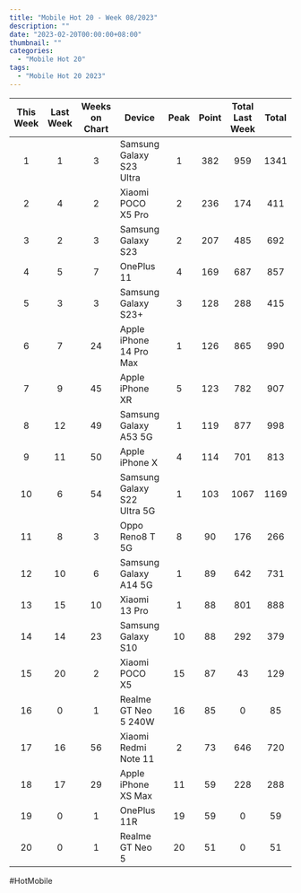 ```yaml
---
title: "Mobile Hot 20 - Week 08/2023"
description: ""
date: "2023-02-20T00:00:00+08:00"
thumbnail: ""
categories:
  - "Mobile Hot 20"
tags:
  - "Mobile Hot 20 2023"
---
```

<!--more-->
|This Week|Last Week|Weeks on Chart|Device|Peak|Point|Total Last Week|Total|
|:---:|:---:|:---:|---|:---:|:---:|:---:|:---:|
|1|1|3|Samsung Galaxy S23 Ultra|1|382|959|1341|
|2|4|2|Xiaomi POCO X5 Pro|2|236|174|411|
|3|2|3|Samsung Galaxy S23|2|207|485|692|
|4|5|7|OnePlus 11|4|169|687|857|
|5|3|3|Samsung Galaxy S23+|3|128|288|415|
|6|7|24|Apple iPhone 14 Pro Max|1|126|865|990|
|7|9|45|Apple iPhone XR|5|123|782|907|
|8|12|49|Samsung Galaxy A53 5G|1|119|877|998|
|9|11|50|Apple iPhone X|4|114|701|813|
|10|6|54|Samsung Galaxy S22 Ultra 5G|1|103|1067|1169|
|11|8|3|Oppo Reno8 T 5G|8|90|176|266|
|12|10|6|Samsung Galaxy A14 5G|1|89|642|731|
|13|15|10|Xiaomi 13 Pro|1|88|801|888|
|14|14|23|Samsung Galaxy S10|10|88|292|379|
|15|20|2|Xiaomi POCO X5|15|87|43|129|
|16|0|1|Realme GT Neo 5 240W|16|85|0|85|
|17|16|56|Xiaomi Redmi Note 11|2|73|646|720|
|18|17|29|Apple iPhone XS Max|11|59|228|288|
|19|0|1|OnePlus 11R|19|59|0|59|
|20|0|1|Realme GT Neo 5|20|51|0|51|

#HotMobile